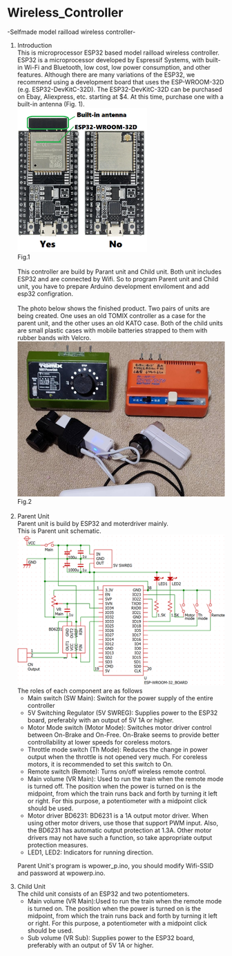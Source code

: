# Wireless_Controller

-Selfmade model railload wireless controller-

<ol>
<li>Introduction<br>
   This is microprocessor ESP32 based model railload wireless controller. <br>
   ESP32 is a microprocessor developed by Espressif Systems, with built-in Wi-Fi and Bluetooth, low cost, low power consumption, and other features.
   Although there are many variations of the ESP32, we recommend using a development board that uses the ESP-WROOM-32D (e.g. ESP32-DevKitC-32D).
   The ESP32-DevKitC-32D can be purchased on Ebay, Aliexpress, etc. starting at $4. At this time, purchase one with a built-in antenna (Fig. 1).<br>
   <img src="./image/esp32.png" width=300><br>
    Fig.1<br><br>
  This controller are build by Parant unit and Child unit. Both unit includes ESP32 and are connected by Wifi. So to program Parent unit and Child unit, you have to prepare Arduino development enviloment and add esp32 configration.<br>
   <br>
   The photo below shows the finished product.
   Two pairs of units are being created. One uses an old TOMIX controller as a case for the parent unit, and the other uses an old KATO case.
   Both of the child units are small plastic cases with mobile batteries strapped to them with rubber bands with Velcro.<br>
   <img src="./image/cont.jpg" width=500><br>
   Fig.2<br>
   <br>
<li>Parent Unit<br>
   Parent unit is build by ESP32 and moterdriver mainly.<br>
   This is Parent unit schematic.<br>
   <img src="./image/cont_p.png" width=500><br>
   The roles of each component are as follows
   <ul>
   <li>Main switch (SW Main): Switch for the power supply of the entire controller
   <li>5V Switching Regulator (5V SWREG): Supplies power to the ESP32 board, preferably with an output of 5V 1A or higher.
   <li>Motor Mode switch (Motor Mode): Switches motor driver control between On-Brake and On-Free. On-Brake seems to provide better controllability at lower speeds for coreless motors.
   <li>Throttle mode switch (Th Mode): Reduces the change in power output when the throttle is not opened very much. For coreless motors, it is recommended to set this switch to On.
   <li>Remote switch (Remote): Turns on/off wireless remote control.
   <li>Main volume (VR Main): Used to run the train when the remote mode is turned off. The position when the power is turned on is the midpoint, from which the train runs back and forth by turning it left or right. For this purpose, a potentiometer with a midpoint click should be used.
   <li>Motor driver BD6231: BD6231 is a 1A output motor driver. When using other motor drivers, use those that support PWM input. Also, the BD6231 has automatic output protection at 1.3A. Other motor drivers may not have such a function, so take appropriate output protection measures.
   <li>LED1, LED2: Indicators for running direction.
   </ul>
   
   Parent Unit's program is wpower_p.ino, you should modify Wifi-SSID and password at wpowerp.ino.<br>

<li>Child Unit<br>
   The child unit consists of an ESP32 and two potentiometers.
   <ul>
   <li>Main volume (VR Main):Used to run the train when the remote mode is turned on. The position when the power is turned on is the midpoint, from which the train runs back and forth by turning it left or right. For this purpose, a potentiometer with a midpoint click should be used.
   <li>Sub volume (VR Sub): Supplies power to the ESP32 board, preferably with an output of 5V 1A or higher.

</ol>
